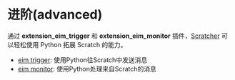 # 进阶(advanced)

通过 **extension_eim_trigger** 和 **extension_eim_monitor** 插件，[Scratcher](https://en.scratch-wiki.info/wiki/Scratcher) 可以轻松使用 Python 拓展 Scratch 的能力。

- [eim trigger](/extension_guide/eim_trigger):  使用Python往Scratch中发送消息 
- [eim monitor](/extension_guide/eim_monitor):  使用Python处理来自Scratch的消息
